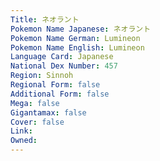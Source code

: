 ```yaml
---
﻿Title: ネオラント
Pokemon Name Japanese: ネオラント
Pokemon Name German: Lumineon
Pokemon Name English: Lumineon
Language Card: Japanese
National Dex Number: 457
Region: Sinnoh
Regional Form: false
Additional Form: false
Mega: false
Gigantamax: false
Cover: false
Link: 
Owned: 
---
```

